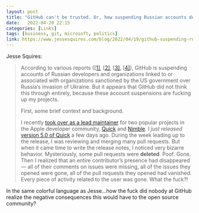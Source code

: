```yaml
---
layout: post
title: "GitHub can't be trusted. Or, how suspending Russian accounts deleted project history and pull requests"
date:   2022-04-20 22:15
categories: [Links]
tags: [business, git, microsoft, politics]
link: https://www.jessesquires.com/blog/2022/04/19/github-suspending-russian-accounts/
---
```


Jesse Squires:

>According to various reports ([[1\]](https://www.pcmag.com/news/github-reportedly-suspends-accounts-related-to-sanctioned-russian-orgs), [[2\]](https://techweez.com/2022/04/18/github-suspending-accounts-russian-developers/), [[3\]](https://www.investing.com/news/cryptocurrency-news/github-suspends-accounts-of-russian-developers-linked-to-sanctioned-firms-2805302), [[4\]](https://techthelead.com/russian-developers-get-their-github-accounts-suspended-lose-work-without-warning/)), GitHub is suspending accounts of Russian developers and organizations linked to or associated with organizations sanctioned by the US government over Russia’s invasion of Ukraine. But it appears that GitHub did not think this through entirely, because these account suspensions are fucking up my projects.
>
>First, some brief context and background.
>
>I recently [took over as a lead maintainer](https://www.jessesquires.com/blog/2022/04/17/quick-5-released/) for two popular projects in the Apple developer community, [Quick](https://github.com/quick/quick) and [Nimble](https://github.com/quick/nimble). I *just released* [version 5.0 of Quick](https://github.com/Quick/Quick/releases/tag/v5.0.0) a few days ago. During the week leading up to the release, I was reviewing and merging many pull requests. But when it came time to write the release notes, I noticed very bizarre behavior. Mysteriously, some pull requests were **deleted**. Poof. Gone. Then I realized that an entire contributor’s presence had disappeared — all of their comments on issues were missing, all of the issues they opened were gone, all of the pull requests they opened had vanished. Every piece of activity related to the user was gone. What the fuck?!

In the same colorful language as Jesse...how the fuck did nobody at GitHub realize the negative consequences this would have to the open source community?
